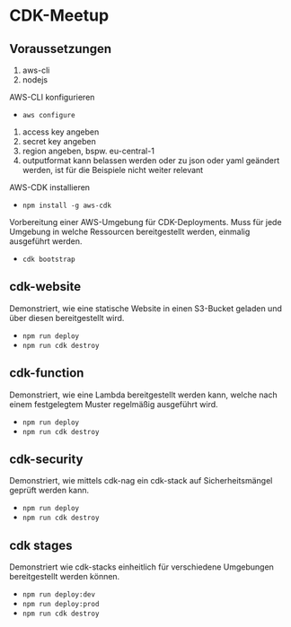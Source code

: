 # CDK-Meetup

## Voraussetzungen

1. aws-cli
2. nodejs

AWS-CLI konfigurieren
* `aws configure`
1. access key angeben
2. secret key angeben
3. region angeben, bspw. eu-central-1
4. outputformat kann belassen werden oder zu json oder yaml geändert werden, ist für die Beispiele nicht weiter relevant

AWS-CDK installieren
* `npm install -g aws-cdk`

Vorbereitung einer AWS-Umgebung für CDK-Deployments. Muss für jede Umgebung in welche Ressourcen bereitgestellt werden, einmalig ausgeführt werden.
* `cdk bootstrap`

## cdk-website
Demonstriert, wie eine statische Website in einen S3-Bucket geladen und über diesen bereitgestellt wird.

* `npm run deploy`
* `npm run cdk destroy`

## cdk-function
Demonstriert, wie eine Lambda bereitgestellt werden kann, welche nach einem festgelegtem Muster regelmäßig ausgeführt wird.

* `npm run deploy`
* `npm run cdk destroy`

## cdk-security
Demonstriert, wie mittels cdk-nag ein cdk-stack auf Sicherheitsmängel geprüft werden kann.

* `npm run deploy`
* `npm run cdk destroy`

## cdk stages
Demonstriert wie cdk-stacks einheitlich für verschiedene Umgebungen bereitgestellt werden können.

* `npm run deploy:dev`
* `npm run deploy:prod`
* `npm run cdk destroy`